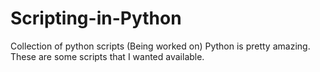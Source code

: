 # Scripting-in-Python

Collection of python scripts (Being worked on)
Python is pretty amazing. These are some scripts that I wanted available.
